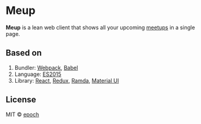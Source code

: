 # Meup

**Meup** is a lean web client that shows all your upcoming [meetups](https://www.meetup.com/) in a single page.

## Based on

1. Bundler: [Webpack](http://webpack.github.io/docs/), [Babel](https://babeljs.io)
2. Language: [ES2015](https://babeljs.io/docs/learn-es2015/)
3. Library: [React](https://facebook.github.io/react/), [Redux](https://github.com/reactjs/redux), [Ramda](http://ramdajs.com/), [Material UI](http://www.material-ui.com/)

## License
MIT © [epoch](https://github.com/epoch)
